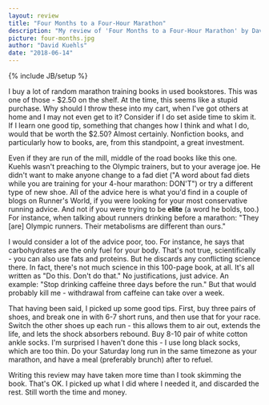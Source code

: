 ```yaml
---
layout: review
title: "Four Months to a Four-Hour Marathon"
description: "My review of 'Four Months to a Four-Hour Marathon' by David Kuehls"
picture: four-months.jpg
author: "David Kuehls"
date: "2018-06-14"
---
```

{% include JB/setup %}

I buy a lot of random marathon training books in used bookstores. This was one of those - $2.50 on the shelf. At the time, this seems like a stupid purchase. Why should I throw these into my cart, when I've got others at home and I may not even get to it? Consider if I do set aside time to skim it. If I learn one good tip, something that changes how I think and what I do, would that be worth the $2.50? Almost certainly. Nonfiction books, and particularly how to books, are, from this standpoint, a great investment.

Even if they are run of the mill, middle of the road books like this one. Kuehls wasn't preaching to the Olympic trainers, but to your average joe. He didn't want to make anyone change to a fad diet ("A word about fad diets while you are training for your 4-hour marathon: DON'T") or try a different type of new shoe. All of the advice here is what you'd find in a couple of blogs on Runner's World, if you were looking for your most conservative running advice. And not if you were trying to be **elite** (a word he bolds, too.) For instance, when talking about runners drinking before a marathon: "They [are] Olympic runners. Their metabolisms are different than ours."

I would consider a lot of the advice poor, too. For instance, he says that carbohydrates are the only fuel for your body. That's not true, scientifically - you can also use fats and proteins. But he discards any conflicting science there. In fact, there's not much science in this 100-page book, at all. It's all written as "Do this. Don't do that." No justifications, just advice. An example: "Stop drinking caffeine three days before the run." But that would probably kill me - withdrawal from caffeine can take over a week.

That having been said, I picked up some good tips. First, buy three pairs of shoes, and break one in with 6-7 short runs, and then use that for your race. Switch the other shoes up each run - this allows them to air out, extends the life, and lets the shock absorbers rebound. Buy 8-10 pair of white cotton ankle socks. I'm surprised I haven't done this - I use long black socks, which are too thin. Do your Saturday long run in the same timezone as your marathon, and have a meal (preferably brunch) after to refuel.

Writing this review may have taken more time than I took skimming the book. That's OK. I picked up what I did where I needed it, and discarded the rest. Still worth the time and money.
